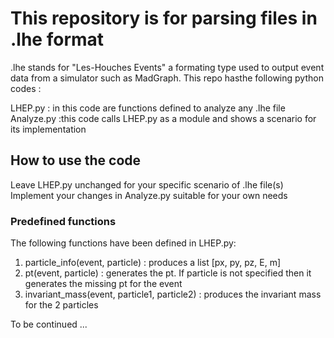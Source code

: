 # This repository is for parsing files in .lhe format
.lhe stands for "Les-Houches Events" a formating type used to output
event data from a simulator such as MadGraph. This repo hasthe following
python codes :

LHEP.py    : in this code are functions defined to analyze any .lhe file
Analyze.py :this code calls LHEP.py as a module and shows a scenario for 
its implementation

## How to use the code

Leave LHEP.py unchanged for your specific scenario of .lhe file(s)
Implement your changes in Analyze.py suitable for your own needs

### Predefined functions 

The following functions have been defined in LHEP.py:

1. particle_info(event, particle) : produces a list [px, py, pz, E, m]
2. pt(event, particle) : generates the pt. If particle is not specified 
then it generates the missing pt for the event
3. invariant_mass(event, particle1, particle2) : produces the invariant 
mass for the 2 particles

To be continued ...
